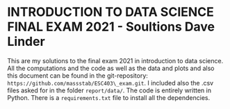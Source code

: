 # INTRODUCTION TO DATA SCIENCE FINAL EXAM 2021 - Soultions Dave Linder
This are my solutions to the final exam 2021 in introduction to data science. All the computations and the code as well as the data and plots and also this document can be found in the git-repository: `https://github.com/massstab/ESC403\_exam.git`. I included also the .csv files asked for in the folder `report/data/`. The code is entirely written in Python. There is a `requirements.txt` file to install all the dependencies.
